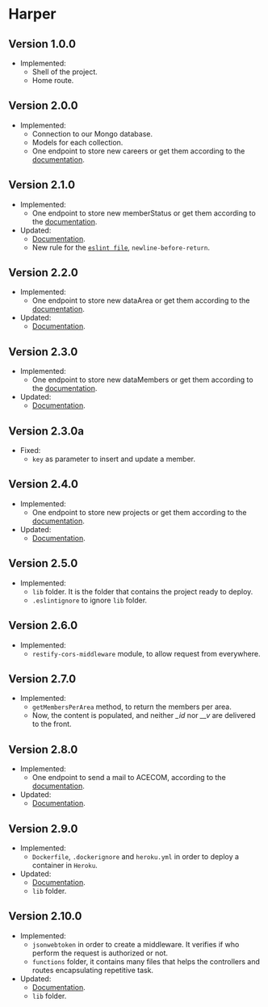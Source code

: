 # Harper

## Version 1.0.0

- Implemented:
  - Shell of the project.
  - Home route.

## Version 2.0.0

- Implemented:
  - Connection to our Mongo database.
  - Models for each collection.
  - One endpoint to store new careers or get them according to the [documentation](./readme.md).

## Version 2.1.0

- Implemented:
  - One endpoint to store new memberStatus or get them according to the [documentation](./readme.md).
- Updated:
  - [Documentation](./readme.md).
  - New rule for the [`eslint file`](./.eslintrc.json), `newline-before-return`.

## Version 2.2.0

- Implemented:
  - One endpoint to store new dataArea or get them according to the [documentation](./readme.md).
- Updated:
  - [Documentation](./readme.md).

## Version 2.3.0

- Implemented:
  - One endpoint to store new dataMembers or get them according to the [documentation](./readme.md).
- Updated:
  - [Documentation](./readme.md).

## Version 2.3.0a

- Fixed:
  - `key` as parameter to insert and update a member.

## Version 2.4.0

- Implemented:
  - One endpoint to store new projects or get them according to the [documentation](./readme.md).
- Updated:
  - [Documentation](./readme.md).

## Version 2.5.0

- Implemented:
  - `lib` folder. It is the folder that contains the project ready to deploy.
  - `.eslintignore` to ignore `lib` folder.

## Version 2.6.0

- Implemented:
  - `restify-cors-middleware` module, to allow request from everywhere.

## Version 2.7.0

- Implemented:
  - `getMembersPerArea` method, to return the members per area.
  - Now, the content is populated, and neither *_id* nor *__v* are delivered to the front.

## Version 2.8.0

- Implemented:
  - One endpoint to send a mail to ACECOM, according to the [documentation](./readme.md).
- Updated:
  - [Documentation](./readme.md).

## Version 2.9.0

- Implemented:
  - `Dockerfile`, `.dockerignore` and `heroku.yml` in order to deploy a container in `Heroku`.
- Updated:
  - [Documentation](./readme.md).
  - `lib` folder.

## Version 2.10.0

- Implemented:
  - `jsonwebtoken` in order to create a middleware. It verifies if who perform the request is authorized or not.
  - `functions` folder, it contains many files that helps the controllers and routes encapsulating repetitive task.
- Updated:
  - [Documentation](./readme.md).
  - `lib` folder.
